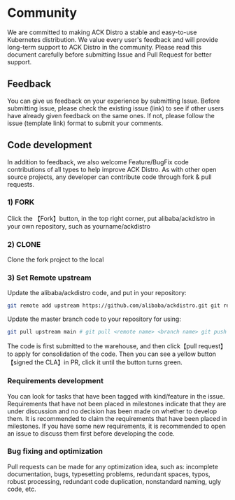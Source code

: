 # Community

We are committed to making ACK Distro a stable and easy-to-use Kubernetes distribution. We value every user's feedback and will provide long-term support to ACK Distro in the community. Please read this document carefully before submitting Issue and Pull Request for better support.

## Feedback

You can give us feedback on your experience by submitting Issue. Before submitting issue, please check the existing issue (link) to see if other users have already given feedback on the same ones. If not, please follow the issue (template link) format to submit your comments.

## Code development

In addition to feedback, we also welcome Feature/BugFix code contributions of all types to help improve ACK Distro. As with other open source projects, any developer can contribute code through fork & pull requests.

### 1) FORK
Click the 【Fork】button, in the top right corner, put alibaba/ackdistro in your own repository, such as yourname/ackdistro
### 2) CLONE

Clone the fork project to the local

### 3) Set Remote upstream
Update the alibaba/ackdistro code, and put in your repository:
 
```bash
git remote add upstream https://github.com/alibaba/ackdistro.git git remote set-url --push upstream no-pushing
```

Update the master branch code to your repository for using:
  
```bash
git pull upstream main # git pull <remote name> <branch name> git push
```
  
The code is first submitted to the warehouse, and then click【pull request】to apply for consolidation of the code. Then you can see a yellow button 【signed the CLA】in PR, click it until the button turns green.

### Requirements development

You can look for tasks that have been tagged with kind/feature in the issue. Requirements that have not been placed in milestones indicate that they are under discussion and no decision has been made on whether to develop them. It is recommended to claim the requirements that have been placed in milestones. If you have some new requirements, it is recommended to open an issue to discuss them first before developing the code.

### Bug fixing and optimization

Pull requests can be made for any optimization idea, such as: incomplete documentation, bugs, typesetting problems, redundant spaces, typos, robust processing, redundant code duplication, nonstandard naming, ugly code, etc.
